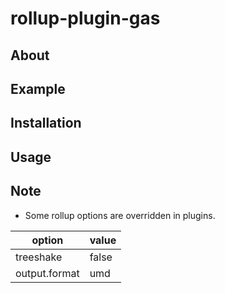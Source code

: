 # rollup-plugin-gas
## About

## Example

## Installation

## Usage

## Note
- Some rollup options are overridden in plugins.

| option | value |
----|---- 
| treeshake | false |
| output.format | umd |
